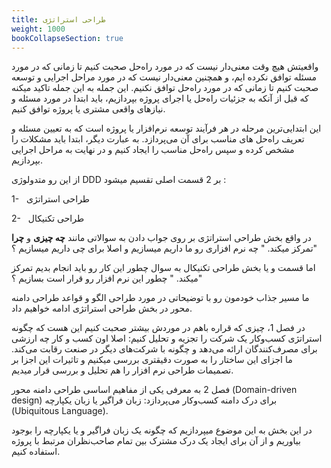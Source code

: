 ```yaml
---
title: طراحی استراتژی
weight: 1000
bookCollapseSection: true
---
```

واقعیتش هیچ وقت معنی‌دار نیست که در مورد راه‌حل صحبت کنیم تا زمانی که در مورد مسئله توافق نکرده ایم، و همچنین معنی‌دار نیست که در مورد مراحل اجرایی و توسعه صحبت کنیم تا زمانی که در مورد راه‌حل توافق نکنیم. این جمله به این جمله تاکید میکنه که قبل از آنکه به جزئیات راه‌حل یا اجرای پروژه بپردازیم، باید ابتدا در مورد مسئله و نیازهای واقعی مشتری یا پروژه توافق کنیم.

این ابتدایی‌ترین مرحله در هر فرآیند توسعه نرم‌افزار یا پروژه است که به تعیین مسئله و تعریف راه‌حل های مناسب برای آن می‌پردازد. به عبارت دیگر، ابتدا باید مشکلات را مشخص کرده و سپس راه‌حل مناسب را ایجاد کنیم و در نهایت به مراحل اجرایی بپردازیم.


از این رو متدولوژی DDD بر 2 قسمت اصلی تقسیم میشود :

1-   طراحی استراتژی
 
2-   طراحی تکنیکال
  
در واقع بخش طراحی استراتژی بر روی جواب دادن به سوالاتی مانند **چه چیزی** و **چرا** تمرکز میکند. " چه نرم افزاری رو ما داریم میسازیم و اصلا برای چی داریم میسازیم ؟"

اما قسمت و یا بخش طراحی تکنیکال به سوال چطور این کار رو باید انجام بدیم تمرکز میکند. " چطور این نرم افزار رو قرار است بسازیم ؟"

ما مسیر جذاب خودمون رو با توضیحاتی در مورد طراحی الگو و قواعد طراحی دامنه محور در بخش طراحی استراتژی ادامه خواهیم داد.

در فصل 1، چیزی که قراره باهم در موردش بیشتر صحبت کنیم این هست که چگونه استراتژی کسب‌وکار یک شرکت را تجزیه و تحلیل کنیم: اصلا اون کسب و کار چه ارزشی برای مصرف‌کنندگان ارائه می‌دهد و چگونه با شرکت‌های دیگر در صنعت رقابت می‌کند. ما اجزای این ساختار را به صورت دقیقتری بررسی میکنیم و تاثیرات این اجزا بر تصمیمات طراحی نرم افزار را هم تحلیل و بررسی قرار میدیم.

فصل 2 به معرفی یکی از مفاهیم اساسی طراحی دامنه محور (Domain-driven design) برای درک دامنه کسب‌وکار می‌پردازد: زبان فراگیر یا زبان یکپارچه (Ubiquitous Language).

در این بخش به این موضوع میپردازیم که چگونه یک زبان فراگیر و یا یکپارچه را بوجود بیاوریم و از آن برای ایجاد یک درک مشترک بین تمام صاحب‌نظران مرتبط با پروژه استفاده کنیم.